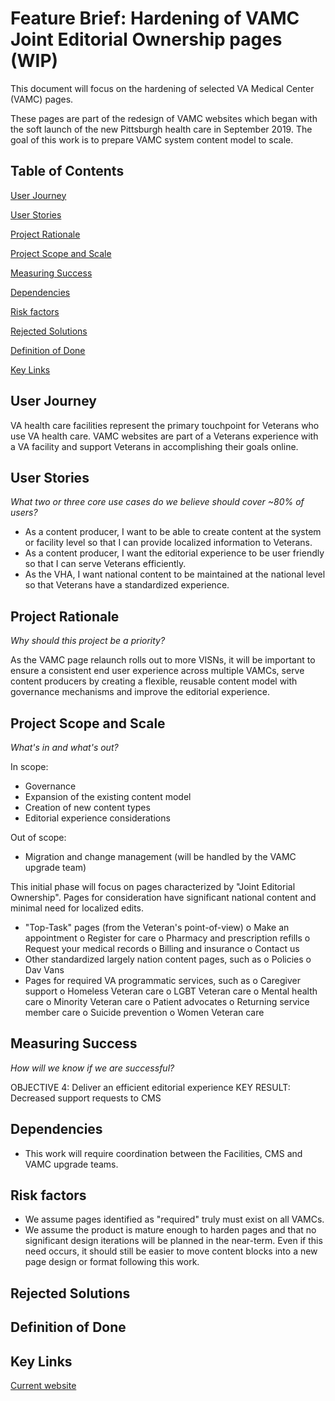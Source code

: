 # Feature Brief: Hardening of VAMC Joint Editorial Ownership pages (WIP)

This document will focus on the hardening of selected VA Medical Center (VAMC) pages. 

These pages are part of the redesign of VAMC websites which began with the soft launch of the new Pittsburgh health care in September 2019. The goal of this work is to prepare VAMC system content model to scale. 

## Table of Contents

[User Journey](https://github.com/department-of-veterans-affairs/va.gov-team/blob/master/products/facilities/medical-centers/fe-templates/vamc-hardening/top-task-feature-brief.md#user-journey)

[User Stories](https://github.com/department-of-veterans-affairs/va.gov-team/blob/master/products/facilities/medical-centers/fe-templates/vamc-hardening/top-task-feature-brief.md#user-stories)

[Project Rationale](https://github.com/department-of-veterans-affairs/va.gov-team/blob/master/products/facilities/medical-centers/fe-templates/vamc-hardening/top-task-feature-brief.md#project-rationale)

[Project Scope and Scale](https://github.com/department-of-veterans-affairs/va.gov-team/blob/master/products/facilities/medical-centers/fe-templates/vamc-hardening/top-task-feature-brief.md#project-scope-and-scale)

[Measuring Success](https://github.com/department-of-veterans-affairs/va.gov-team/blob/master/products/facilities/medical-centers/fe-templates/vamc-hardening/top-task-feature-brief.md#measuring-success)

[Dependencies](https://github.com/department-of-veterans-affairs/va.gov-team/blob/master/products/facilities/medical-centers/fe-templates/vamc-hardening/top-task-feature-brief.md#dependencies)

[Risk factors](https://github.com/department-of-veterans-affairs/va.gov-team/blob/master/products/facilities/medical-centers/fe-templates/vamc-hardening/top-task-feature-brief.md#risk-factors)

[Rejected Solutions](https://github.com/department-of-veterans-affairs/va.gov-team/blob/master/products/facilities/medical-centers/fe-templates/vamc-hardening/top-task-feature-brief.md#rejected-solution)

[Definition of Done](https://github.com/department-of-veterans-affairs/va.gov-team/blob/master/products/facilities/medical-centers/fe-templates/vamc-hardening/top-task-feature-brief.md#definition-of-done)

[Key Links](https://github.com/department-of-veterans-affairs/va.gov-team/blob/master/products/facilities/medical-centers/fe-templates/vamc-hardening/top-task-feature-brief.md#key-links)


## User Journey
VA health care facilities represent the primary touchpoint for Veterans who use VA health care. VAMC websites are part of a Veterans experience with a VA facility and support Veterans in accomplishing their goals online. 

## User Stories
*What two or three core use cases do we believe should cover ~80% of users?*
- As a content producer, I want to be able to create content at the system or facility level so that I can provide localized information to Veterans. 
- As a content producer, I want the editorial experience to be user friendly so that I can serve Veterans efficiently. 
- As the VHA, I want national content to be maintained at the national level so that Veterans have a standardized experience. 

## Project Rationale
_Why should this project be a priority?_

As the VAMC page relaunch rolls out to more VISNs, it will be important to ensure a consistent end user experience across multiple VAMCs, serve content producers by creating a flexible, reusable content model with governance mechanisms and improve the editorial experience. 

## Project Scope and Scale
_What's in and what's out?_

In scope: 
- Governance
- Expansion of the existing content model 
- Creation of new content types 
- Editorial experience considerations

Out of scope: 
- Migration and change management (will be handled by the VAMC upgrade team)

This initial phase will focus on pages characterized by "Joint Editorial Ownership". Pages for consideration have significant national content and minimal need for localized edits. 
  - "Top-Task" pages (from the Veteran's point-of-view)
    o  Make an appointment
    o  Register for care
    o  Pharmacy and prescription refills
    o  Request your medical records
    o  Billing and insurance
    o  Contact us
  - Other standardized largely nation content pages, such as 
    o  Policies
    o  Dav Vans
  - Pages for required VA programmatic services, such as 
    o  Caregiver support
    o  Homeless Veteran care
    o  LGBT Veteran care
    o  Mental health care
    o  Minority Veteran care
    o  Patient advocates
    o  Returning service member care
    o  Suicide prevention
    o  Women Veteran care

## Measuring Success
_How will we know if we are successful?_

OBJECTIVE 4: Deliver an efficient editorial experience
KEY RESULT: Decreased support requests to CMS

## Dependencies
- This work will require coordination between the Facilities, CMS and VAMC upgrade teams. 

## Risk factors
- We assume pages identified as "required" truly must exist on all VAMCs.
- We assume the product is mature enough to harden pages and that no significant design iterations will be planned in the near-term. Even if this need occurs, it should still be easier to move content blocks into a new page design or format following this work. 

## Rejected Solutions

## Definition of Done

## Key Links

[Current website](https://www.va.gov/pittsburgh-health-care)

